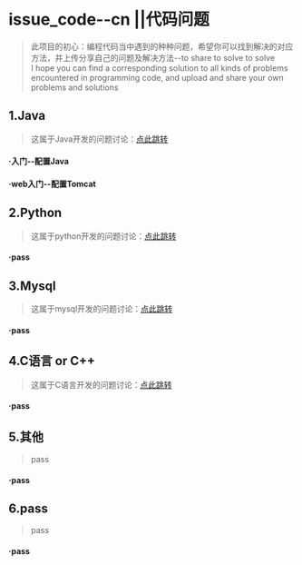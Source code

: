 # issue_code--cn ||代码问题
>此项目的初心：编程代码当中遇到的种种问题，希望你可以找到解决的对应方法，并上传分享自己的问题及解决方法--to share to solve to solve
<br />I hope you can find a corresponding solution to all kinds of problems encountered in programming code, and upload and share your own problems and solutions

## 1.Java
>这属于Java开发的问题讨论：[点此跳转](/solution/Java问题.md)
#### ·入门--配置Java
#### ·web入门--配置Tomcat

## 2.Python
> 这属于python开发的问题讨论：[点此跳转](/solution/python问题.md)
#### ·pass

## 3.Mysql
> 这属于mysql开发的问题讨论：[点此跳转](/solution/mysql问题.md)
#### ·pass

## 4.C语言 or C++
> 这属于C语言开发的问题讨论：[点此跳转](/solution/C问题.md)
#### ·pass

## 5.其他
> pass
#### ·pass

## 6.pass
> pass
#### ·pass
